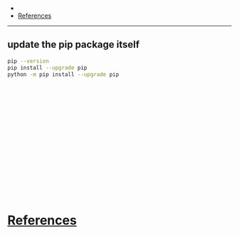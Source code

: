 
- 
- [References](#references)

-------------------------------------------

## update the pip package itself
```sh
pip --version
pip install --upgrade pip
python -m pip install --upgrade pip
```

## 
```sh

```

## 
```sh

```

## 
```sh

```

## 
```sh

```

## 
```sh

```

## 
```sh

```

## 
```sh

```

## 
```sh

```

## 
```sh

```

# [References](#references-1)

